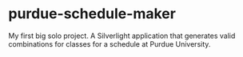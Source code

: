 purdue-schedule-maker
=====================

My first big solo project. A Silverlight application that generates valid combinations for classes for a schedule at Purdue University.